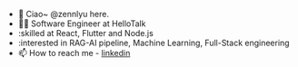 - 👋 Ciao~ @zennlyu here.
- 🧑‍💻 Software Engineer at HelloTalk
- :skilled at React, Flutter and Node.js
- :interested in RAG-AI pipeline, Machine Learning, Full-Stack engineering
- 📫 How to reach me - [linkedin](https://www.linkedin.com/in/zhenliu277) 

